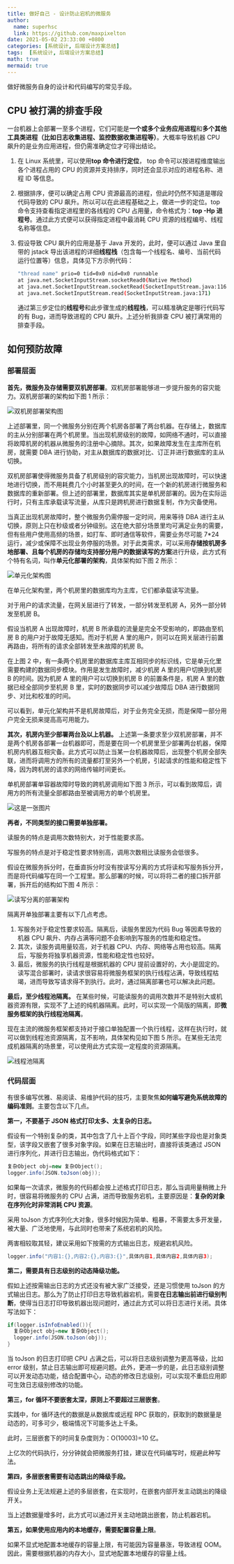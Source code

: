 ```yaml
---
title: 做好自己 - 设计防止宕机的微服务
author:
  name: superhsc
  link: https://github.com/maxpixelton
date: 2021-05-02 23:33:00 +0800
categories: [系统设计, 后端设计方案总结]
tags:  [系统设计, 后端设计方案总结]
math: true
mermaid: true
---
```


做好微服务自身的设计和代码编写的常见手段。

## CPU 被打满的排查手段

一台机器上会部署一至多个进程，它们可能是**一个或多个业务应用进程**和**多个其他工具类进程（比如日志收集进程、监控数据收集进程等）**。大概率导致机器 CPU 飙升的是业务应用进程，但仍需准确定位才可得出结论。

1. 在 Linux 系统里，可以使用**top 命令进行定位**， top 命令可以按进程维度输出各个进程占用的 CPU 的资源并支持排序，同时还会显示对应的进程名称、进程 ID 等信息。

2. 根据排序，便可以确定占用 CPU 资源最高的进程，但此时仍然不知道是哪段代码导致的 CPU 飙升。所以可以在此进程基础之上，做进一步的定位。top 命令支持查看指定进程里的各线程的 CPU 占用量，命令格式为：**top -Hp 进程号**。通过此方式便可以获得指定进程中最消耗 CPU 资源的线程编号、线程名称等信息。

3. 假设导致 CPU 飙升的应用是基于 Java 开发的，此时，便可以通过 Java 里自带的 jstack 导出该进程的详细**线程栈**（包含每一个线程名、编号、当前代码运行位置等）信息，具体见下方示例代码：

   ```bash
   "thread name" prio=0 tid=0x0 nid=0x0 runnable
   at java.net.SocketInputStream.socketRead0(Native Method)
   at java.net.SocketInputStream.socketRead(SocketInputStream.java:116)
   at java.net.SocketInputStream.read(SocketInputStream.java:171)
   ```

   通过第三步定位的**线程号**和此步骤生成的**线程栈**，可以精准确定是哪行代码写的有 Bug，进而导致进程的 CPU 飙升。上述分析我排查 CPU 被打满常用的排查手段。

   

## 如何预防故障

### 部署层面

**首先，微服务及存储需要双机房部署**。双机房部署能够进一步提升服务的容灾能力。双机房部署的架构如下图 1 所示：

![双机房部署架构图](https://maxpixelton.github.io/images/assert/backen-system/jiagou-18-01.png)

上述部署里，同一个微服务分别在两个机房各部署了两台机器。在存储上，数据库的主从分别部署在两个机房里。当出现机房级别的故障，如网络不通时，可以直接将故障机房的机器从微服务的注册中心摘除。其次，如果故障发生在主库所在机房，就需要 DBA 进行协助，对主从数据库的数据对比、订正并进行数据库的主从切换。

双机房部署使得微服务具备了机房级别的容灾能力，当机房出现故障时，可以快速地进行切换，而不用耗费几个小时甚至更久的时间，在一个新的机房进行微服务和数据库的重新部署。但上述的部署里，数据库其实是单机房部署的。因为在实际运行时，只有主库承载读写流量，从库只是跨机房进行数据复制，作为灾备使用。

当真正出现机房故障时，整个微服务仍需停服一定时间，用来等待 DBA  进行主从切换，原则上只在秒级或者分钟级别。这在绝大部分场景里均可满足业务的需要，但有些用户使用高频的场景，如打车、即时通信等软件，需要业务尽可能 7*24 运行，减少或保障不出现业务停服的场景。对于此类需求，可以采用**存储按机房多地部署、且每个机房的存储均支持部分用户的数据读写的方案**进行升级，此方式有个特有名词，叫作**单元化部署的架构**，具体架构如下图 2 所示：

![单元化架构图](https://maxpixelton.github.io/images/assert/backen-system/jiagou-18-02.png)

在单元化架构里，两个机房里的数据库均为主库，它们都承载读写流量。

对于用户的请求流量，在网关层进行了转发，一部分转发至机房 A，另外一部分转发至机房 B。

假设当机房 A 出现故障时，机房 B 所承载的流量是完全不受影响的，即路由至机房 B 的用户对于故障无感知。而对于机房 A 里的用户，则可以在网关层进行前置再路由，将所有的请求全部转发至未故障的机房  B。

在上图 2 中，有一条两个机房里的数据库主库互相同步的标识线，它是单元化里需要构建的数据同步模块。作用是发生故障时，减少机房 A  里的用户切换到机房 B 的时间。因为机房 A 里的用户可以切换到机房 B 的前置条件是，机房 A 里的数据已经全部同步至机房 B  里，实时的数据同步可以减少故障后 DBA 进行数据同步、对比和校准的时间。

可以看到，单元化架构并不是机房故障后，对于业务完全无损，而是保障一部分用户完全无损来提高高可用能力。

**其次，机房内至少部署两台及以上机器。**  上述第一条要求至少双机房部署，并不是两个机房各部署一台机器即可，而是要在同一个机房里至少部署两台机器，保障机房内机器互相灾备。此方式可以防止当某一台机器故障后，出现整个机房全部失联，进而将调用方的所有的流量都打至另外一个机房，引起请求的性能和稳定性下降，因为跨机房的请求的网络传输时间更长。

单机房部署单容器故障时导致的跨机房调用如下图 3 所示，可以看到故障后，调用方的所有流量全部都路由至被调用方的单个机房里。

![这是一张图片](https://maxpixelton.github.io/images/assert/backen-system/jiagou-18-03.png)

**再者，不同类型的接口需要单独部署。**

读服务的特点是调用次数特别大，对于性能要求高。

写服务的特点是对于稳定性要求特别高，调用次数相比读服务会低很多。

假设在微服务拆分时，在垂直拆分时没有按读写分离的方式将读和写服务拆分开，而是将代码编写在同一个工程里。那么部署的时候，可以将将二者的接口拆开部署，拆开后的结构如下图 4 所示：

![读写分离的部署架构](https://maxpixelton.github.io/images/assert/backen-system/jiagou-18-04.png)

隔离开单独部署主要有以下几点考虑。

1. 写服务对于稳定性要求较高。隔离后，读服务里因为代码 Bug 等因素导致的机器 CPU 飙升、内存占满等问题不会影响到写服务的性能和稳定性。
2. 其次，读服务调用量较高，对于机器 CPU、内存、网络等占用也较高。隔离后，写服务将独享机器资源，性能和稳定性也较好。
3. 最后，微服务的执行线程是根据机器的 CPU 提前设置好的，大小是固定的。读写混合部署时，读请求很容易将微服务框架的执行线程沾满，导致线程枯竭，进而导致写请求得不到执行。此时，通过隔离部署也可以解决此问题。

**最后，至少线程池隔离。**  在某些时候，可能读服务的调用次数并不是特别大或机器资源有限，实现不了上述的纯机器隔离。此时，可以实现一个简版的隔离，即**微服务框架的执行线程池隔离**。

现在主流的微服务框架都支持对于接口单独配置一个执行线程，这样在执行时，就可以做到线程池资源隔离，互不影响，具体架构见如下图 5 所示。在某些无法完成机器隔离的场景里，可以使用此方式实现一定程度的资源隔离。

![线程池隔离](https://maxpixelton.github.io/images/assert/backen-system/jiagou-18-05.png)

### 代码层面

有很多编写优雅、易阅读、易维护代码的技巧，主要聚焦**如何编写避免系统故障的编码准则**。主要包含以下几点。

**第一，不要基于 JSON 格式打印太多、太复杂的日志。**

假设有一个特别复杂的类，其中包含了几十上百个字段，同时某些字段也是对象类型，该字段又嵌套了很多对象字段。如果在日志输出时，直接将该类通过 JSON 进行序列化，并进行日志输出，伪代码格式如下：

```java
复杂Object obj=new 复杂Object();
logger.info(JSON.toJson(obj));
```

如果每一次请求，微服务的代码都会按上述格式打印日志，那么当调用量稍微上升时，很容易将微服务的 CPU 占满，进而导致服务宕机，主要原因是：**复杂的对象在序列化时非常消耗 CPU 资源**。

采用 toJson 方式序列化大对象，很多时候因为简单、粗暴，不需要太多开发量，被大量、广泛地使用，与此同时也带来了系统宕机的风险。

两害相较取其轻，建议采用如下按需的方式输出日志，规避宕机风险。

```java
logger.info("内容1:{},内容2:{},内容3:{}",具体内容1,具体内容2,具体内容3);
```

**第二，需要具有日志级别的动态降级功能。**

假如上述按需输出日志的方式还没有被大家广泛接受，还是习惯使用 toJson 的方式输出日志。那么为了防止打印日志导致机器宕机，需要**在日志输出前进行级别判断**，使得当日志打印导致机器出现问题时，通过此方式可以将日志进行关闭。具体写法如下：

```java
if(logger.isInfoEnabled()){
  复杂Object obj=new 复杂Object();
  logger.info(JSON.toJson(obj));
}
```

当 toJson 的日志打印把 CPU 占满之后，可以将日志级别调整为更高等级，比如 error  级别，禁止日志输出即可规避问题。此外，更进一步的是，此日志级别调整可以开发动态功能，结合配置中心，动态的修改日志级别，可以实现不重启应用即可生效日志级别修改的功能。

**第三，for 循环不要嵌套太深，原则上不要超过三层嵌套**。

实践中，for 循环迭代的数据是从数据库或远程 RPC 获取的，获取到的数据量是动态的，可多可少，极端情况下可能多达上千条。

此时，三层嵌套下的时间复杂度则为：O(10003)=10 亿。

上亿次的代码执行，分分钟就会把微服务打挂，建议在代码编写时，规避此种写法。

**第四，多层嵌套需要有动态跳出的降级手段。**

假设业务上无法规避上述的多层嵌套，在实现时，在嵌套内部开发主动跳出的降级开关。

当上述数据量增多时，此方式可以通过开关主动地跳出嵌套，防止机器宕机。

**第五，如果使用应用内的本地缓存，需要配置容量上限**。

如果不显式地配置本地缓存的容量上限，有可能因为容量暴涨，导致进程 OOM。因此，需要根据机器的内存大小，显式地配置本地缓存的容量上线。